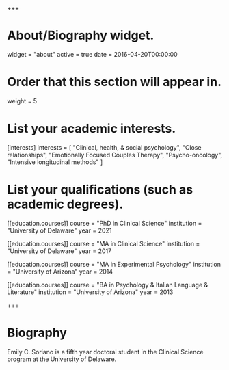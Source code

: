 +++
# About/Biography widget.
widget = "about"
active = true
date = 2016-04-20T00:00:00

# Order that this section will appear in.
weight = 5

# List your academic interests.
[interests]
  interests = [
    "Clinical, health, & social psychology",
    "Close relationships",
    "Emotionally Focused Couples Therapy",
    "Psycho-oncology",
    "Intensive longitudinal methods"
  ]

# List your qualifications (such as academic degrees).
[[education.courses]]
  course = "PhD in Clinical Science"
  institution = "University of Delaware"
  year = 2021 

[[education.courses]]
  course = "MA in Clinical Science"
  institution = "University of Delaware"
  year = 2017

[[education.courses]]
  course = "MA in Experimental Psychology"
  institution = "University of Arizona"
  year = 2014

[[education.courses]]
  course = "BA in Psychology & Italian Language & Literature"
  institution = "University of Arizona"
  year = 2013
 
+++

# Biography  

Emily C. Soriano is a fifth year doctoral student in the Clinical Science program at the University of Delaware. 
  
